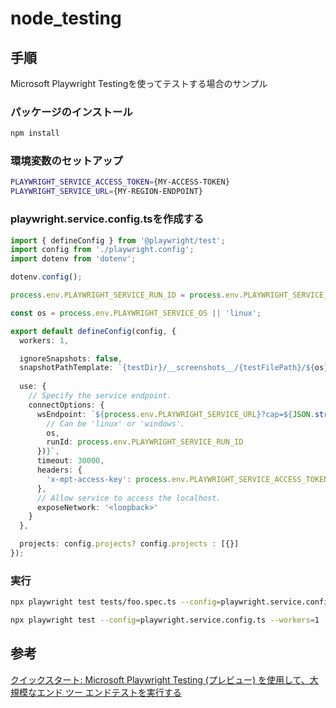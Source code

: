 # node_testing

## 手順

Microsoft Playwright Testingを使ってテストする場合のサンプル

### パッケージのインストール

```bash
npm install
```

### 環境変数のセットアップ

```bash
PLAYWRIGHT_SERVICE_ACCESS_TOKEN={MY-ACCESS-TOKEN}
PLAYWRIGHT_SERVICE_URL={MY-REGION-ENDPOINT}
```

### playwright.service.config.tsを作成する

```typescript
import { defineConfig } from '@playwright/test';
import config from './playwright.config';
import dotenv from 'dotenv';

dotenv.config();

process.env.PLAYWRIGHT_SERVICE_RUN_ID = process.env.PLAYWRIGHT_SERVICE_RUN_ID || new Date().toISOString();

const os = process.env.PLAYWRIGHT_SERVICE_OS || 'linux';

export default defineConfig(config, {
  workers: 1,

  ignoreSnapshots: false,
  snapshotPathTemplate: `{testDir}/__screenshots__/{testFilePath}/${os}/{arg}{ext}`,
  
  use: {
    // Specify the service endpoint.
    connectOptions: {
      wsEndpoint: `${process.env.PLAYWRIGHT_SERVICE_URL}?cap=${JSON.stringify({
        // Can be 'linux' or 'windows'.
        os,
        runId: process.env.PLAYWRIGHT_SERVICE_RUN_ID
      })}`,
      timeout: 30000,
      headers: {
        'x-mpt-access-key': process.env.PLAYWRIGHT_SERVICE_ACCESS_TOKEN!
      },
      // Allow service to access the localhost.
      exposeNetwork: '<loopback>'
    }
  },

  projects: config.projects? config.projects : [{}]
});
```

### 実行

```bash
npx playwright test tests/foo.spec.ts --config=playwright.service.config.ts
```

```bash
npx playwright test --config=playwright.service.config.ts --workers=1
```

## 参考

[クイックスタート: Microsoft Playwright Testing (プレビュー) を使用して、大規模なエンド ツー エンドテストを実行する](https://learn.microsoft.com/ja-jp/azure/playwright-testing/quickstart-run-end-to-end-tests?tabs=playwrightcli)
